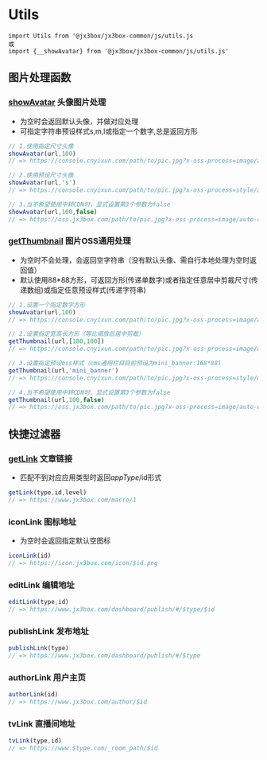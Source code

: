 # Utils

```
import Utils from '@jx3box/jx3box-common/js/utils.js
或
import {__showAvatar} from '@jx3box/jx3box-common/js/utils.js'
```

## 图片处理函数
### [showAvatar]('../js/utils#L40') 头像图片处理
- 为空时会返回默认头像，并做对应处理
- 可指定字符串预设样式s,m,l或指定一个数字,总是返回方形
```javascript
// 1.使用指定尺寸头像
showAvatar(url,100)
// => https://console.cnyixun.com/path/to/pic.jpg?x-oss-process=image/auto-orient,1/resize,m_fill,w_100,h_100/quality,Q_100

// 2.使用预设尺寸头像 
showAvatar(url,'s') 
// => https://console.cnyixun.com/path/to/pic.jpg?x-oss-process=style/avatar_s

// 3.当不希望使用中转CDN时，显式设置第3个参数为false
showAvatar(url,100,false)
// => https://oss.jx3box.com/path/to/pic.jpg?x-oss-process=image/auto-orient,1/resize,m_fill,w_100,h_100/quality,Q_100
```

### [getThumbnail]('../js/utils#L95') 图片OSS通用处理
- 为空时不会处理，会返回空字符串（没有默认头像、需自行本地处理为空时返回值）
- 默认使用88*88方形，可返回方形(传递单数字)或者指定任意居中剪裁尺寸(传递数组)或指定任意预设样式(传递字符串)
```javascript
// 1.设置一个指定数字方形 
showAvatar(url,100) 
// => https://console.cnyixun.com/path/to/pic.jpg?x-oss-process=image/auto-orient,1/resize,m_fill,w_100,h_100/quality,Q_100

// 2.设置指定宽高长方形（等比缩放后居中剪裁）
getThumbnail(url,[180,100])
// => https://console.cnyixun.com/path/to/pic.jpg?x-oss-process=image/auto-orient,1/resize,m_fill,w_180,h_100/quality,Q_100

// 3.设置指定预设oss样式（cms通用栏目目前预设为mini_banner:168*88)
getThumbnail(url,'mini_banner')
// => https://console.cnyixun.com/path/to/pic.jpg?x-oss-process=style/mini_banner

// 4.当不希望使用中转CDN时，显式设置第3个参数为false
getThumbnail(url,100,false)
// => https://oss.jx3box.com/path/to/pic.jpg?x-oss-process=image/auto-orient,1/resize,m_fill,w_100,h_100/quality,Q_100
```

## 快捷过滤器
### [getLink]('../js/utils#L137') 文章链接
- 匹配不到对应应用类型时返回$appType/$id形式
```javascript
getLink(type,id,level)
// => https://www.jx3box.com/macro/1
```

### iconLink 图标地址
- 为空时会返回指定默认空图标
```javascript
iconLink(id)
// => https://icon.jx3box.com/icon/$id.png
```

### editLink 编辑地址
```javascript
editLink(type,id)
// => https://www.jx3box.com/dashboard/publish/#/$type/$id
```

### publishLink 发布地址
```javascript
publishLink(type)
// => https://www.jx3box.com/dashboard/publish/#/$type
```

### authorLink 用户主页
```javascript
authorLink(id)
// => https://www.jx3box.com/author/$id
```

### tvLink 直播间地址
```javascript
tvLink(type,id)
// => https://www.$type.com/_room_path/$id
```